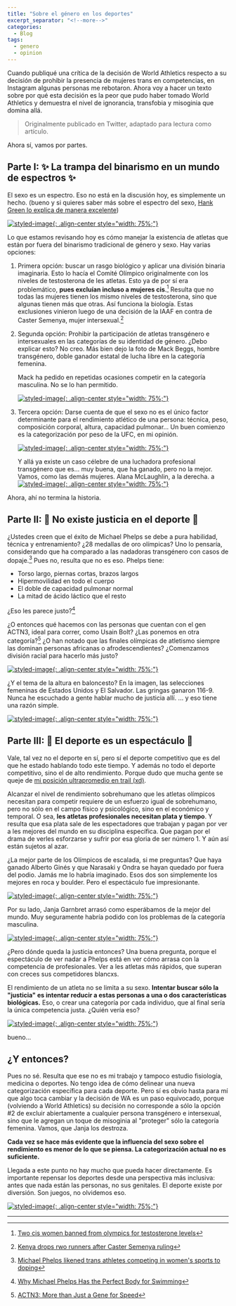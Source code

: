 ```yaml
---
title: "Sobre el género en los deportes"
excerpt_separator: "<!--more-->"
categories:
  - Blog
tags:
  - genero
  - opinion
--- 
```


Cuando publiqué una crítica de la decisión de World Athletics respecto a su decisión de prohibir la presencia de mujeres trans en competencias, en Instagram algunas personas me rebotaron. Ahora voy a hacer un texto sobre por qué esta decisión es la peor que pudo haber tomado World Athletics y demuestra el nivel de ignorancia, transfobia y misoginia que domina allá.

<!--more-->

> Originalmente publicado en Twitter, adaptado para lectura como artículo.

Ahora sí, vamos por partes. 

## Parte I: ✨ La trampa del binarismo en un mundo de espectros ✨

El sexo es un espectro. Eso no está en la discusión hoy, es simplemente un hecho. (bueno y si quieres saber más sobre el espectro del sexo, [Hank Green lo explica de manera excelente](https://youtu.be/kT0HJkr1jj4?si=rP6z8bickogXf4vD))

[![styled-image](/assets/images/genero-deportes/espectro-sexo.jpg){: .align-center style="width: 75%;"}](/assets/images/genero-deportes/espectro-sexo.jpg)

Lo que estamos revisando hoy es cómo manejar la existencia de atletas que están por fuera del binarismo tradicional de género y sexo. Hay varias opciones:

1. Primera opción: buscar un rasgo biológico y aplicar una división binaria imaginaria. Esto lo hacía el Comité Olímpico originalmente con los niveles de testosterona de les atletas. Esto ya de por sí era problemático, **pues excluían incluso a mujeres cis**.[^1] Resulta que no todas las mujeres tienen los mismo niveles de testosterona, sino que algunas tienen más que otras. Así funciona la biología. Estas exclusiones vinieron luego de una decisión de la IAAF en contra de Caster Semenya, mujer intersexual.[^2]

2. Segunda opción: Prohibir la participación de atletas transgénero e intersexuales en las categorías de su identidad de género. ¿Debo explicar esto? No creo. Más bien dejo la foto de Mack Beggs, hombre transgénero, doble ganador estatal de lucha libre en la categoría femenina.
   
   Mack ha pedido en repetidas ocasiones competir en la categoría masculina. No se lo han permitido.
   
   [![styled-image](/assets/images/genero-deportes/mack-beggs.jpg){: .align-center style="width: 75%;"}](/assets/images/genero-deportes/mack-beggs.jpg)

3. Tercera opción: Darse cuenta de que el sexo no es el único factor determinante para el rendimiento atlético de una persona: técnica, peso, composición corporal, altura, capacidad pulmonar... Un buen comienzo es la categorización por peso de la UFC, en mi opinión.
   
   [![styled-image](/assets/images/genero-deportes/ufc.jpg){: .align-center style="width: 75%;"}](/assets/images/genero-deportes/ufc.jpg)

   Y allá ya existe un caso célebre de una luchadora profesional transgénero que es... muy buena, que ha ganado, pero no la mejor. Vamos, como las demás mujeres. Alana McLaughlin, a la derecha.
   a
   [![styled-image](/assets/images/genero-deportes/alana.jpg){: .align-center style="width: 75%;"}](/assets/images/genero-deportes/alana.jpg)


Ahora, ahí no termina la historia. 

## Parte II: 💫 No existe justicia en el deporte 💫

¿Ustedes creen que el éxito de Michael Phelps se debe a pura habilidad, técnica y entrenamiento? ¿28 medallas de oro olímpicas? Uno lo pensaría, considerando que ha comparado a las nadadoras transgénero con casos de dopaje.[^3] Pues no, resulta que no es eso. Phelps tiene: 
- Torso largo, piernas cortas, brazos largos 
- Hipermovilidad en todo el cuerpo
- El doble de capacidad pulmonar normal
- La mitad de ácido láctico que el resto 

¿Eso les parece justo?[^4]

¿O entonces qué hacemos con las personas que cuentan con el gen ACTN3, ideal para correr, como Usain Bolt? ¿Las ponemos en otra categoría?[^5] ¿O han notado que las finales olímpicas de atletismo siempre las dominan personas africanas o afrodescendientes? ¿Comenzamos división racial para hacerlo más justo? 

[![styled-image](/assets/images/genero-deportes/athlete-w.jpg){: .align-center style="width: 75%;"}](/assets/images/genero-deportes/athlete-w.jpg)

¿Y el tema de la altura en baloncesto? En la imagen, las selecciones femeninas de Estados Unidos y El Salvador. Las gringas ganaron 116-9. Nunca he escuchado a gente hablar mucho de justicia allí. ... y eso tiene una razón simple.

[![styled-image](/assets/images/genero-deportes/basket.jpg){: .align-center style="width: 75%;"}](/assets/images/genero-deportes/basket.jpg)

## Parte III: 🌟 El deporte es un espectáculo 🌟

Vale, tal vez no el deporte en sí, pero sí el deporte competitivo que es del que he estado hablando todo este tiempo. Y además no todo el deporte competitivo, sino el de alto rendimiento. Porque dudo que mucha gente se queje de [mi posición ultrapromedio en trail (xd)](https://utmb.world/es/runner/4645228.martina.garciamejia).

Alcanzar el nivel de rendimiento sobrehumano que les atletas olímpicos necesitan para competir requiere de un esfuerzo igual de sobrehumano, pero no sólo en el campo físico y psicológico, sino en el económico y temporal. O sea, **les atletas profesionales necesitan plata y tiempo**. Y resulta que esa plata sale de les espectadores que trabajan y pagan por ver a les mejores del mundo en su disciplina específica. Que pagan por el drama de verles esforzarse y sufrir por esa gloria de ser número 1. Y aún así están sujetos al azar.

¿La mejor parte de los Olímpicos de escalada, si me preguntas? Que haya ganado Alberto Ginés y que Narasaki y Ondra se hayan quedado por fuera del podio. Jamás me lo habría imaginado. Esos dos son simplemente los mejores en roca y boulder. Pero el espectáculo fue impresionante.

[![styled-image](/assets/images/genero-deportes/gines.jpg){: .align-center style="width: 75%;"}](/assets/images/genero-deportes/gines.jpg)

Por su lado, Janja Garnbret arrasó como esperábamos de la mejor del mundo. Muy seguramente habría podido con los problemas de la categoría masculina.

[![styled-image](/assets/images/genero-deportes/janja.jpg){: .align-center style="width: 75%;"}](/assets/images/genero-deportes/janja.jpg)

¿Pero dónde queda la justicia entonces? Una buena pregunta, porque el espectáculo de ver nadar a Phelps está en ver cómo arrasa con la competencia de profesionales. Ver a les atletas más rápidos, que superan con creces sus competidores blancxs.

El rendimiento de un atleta no se limita a su sexo. **Intentar buscar sólo la "justicia" es intentar reducir a estas personas a una o dos características biológicas.** Eso, o crear una categoría por cada individuo, que al final sería la única competencia justa. ¿Quién vería eso?

[![styled-image](/assets/images/genero-deportes/bodies.png){: .align-center style="width: 75%;"}](/assets/images/genero-deportes/bodies.png)

bueno...

## ¿Y entonces?

Pues no sé. Resulta que ese no es mi trabajo y tampoco estudio fisiología, medicina o deportes. No tengo idea de cómo delinear una nueva categorización específica para cada deporte. Pero sí es obvio hasta para mí que algo toca cambiar y la decisión de WA es un paso equivocado, porque (volviendo a World Athletics) su decisión no corresponde a sólo la opción #2 de excluir abiertamente a cualquier persona transgénero e intersexual, sino que le agregan un toque de misoginia al "proteger" sólo la categoría femenina. Vamos, que Janja los destroza.

**Cada vez se hace más evidente que la influencia del sexo sobre el rendimiento es menor de lo que se piensa. La categorización actual no es suficiente.**

Llegada a este punto no hay mucho que pueda hacer directamente. Es importante repensar los deportes desde una perspectiva más inclusiva: antes que nada están las personas, no sus genitales. El deporte existe por diversión. Son juegos, no olvidemos eso.

[![styled-image](/assets/images/genero-deportes/marathon-prog.png){: .align-center style="width: 75%;"}](/assets/images/genero-deportes/marathon-prog.png)


---
[^1]: [Two cis women banned from olympics for testosterone levels](https://www.outfrontmagazine.com/two-cis-black-women-banned-from-olympics/)

[^2]: [Kenya drops rwo runners after Caster Semenya ruling](https://www.thecut.com/2019/05/kenya-drops-two-runners-after-caster-semenya-ruling.html)

[^3]: [Michael Phelps likened trans athletes competing in women's sports to doping](https://www.businessinsider.com/michael-phelps-trans-athletes-womens-sports-doping-comparison-2022-1)

[^4]: [Why Michael Phelps Has the Perfect Body for Swimming](https://www.biography.com/athletes/michael-phelp-perfect-body-swimming)

[^5]: [ACTN3: More than Just a Gene for Speed](https://www.ncbi.nlm.nih.gov/pmc/articles/PMC5741991/)

